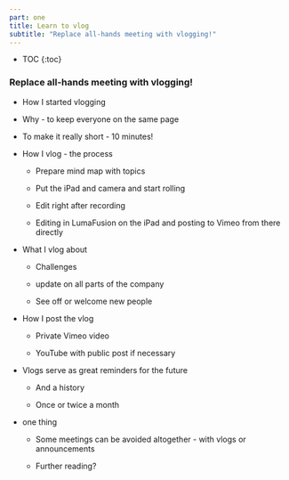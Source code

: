 ```yaml
---
part: one
title: Learn to vlog
subtitle: "Replace all-hands meeting with vlogging!"
---
```


* TOC
{:toc}

### Replace all-hands meeting with vlogging!

- How I started vlogging

- Why - to keep everyone on the same page

- To make it really short - 10 minutes!

- How I vlog - the process

	- Prepare mind map with topics

	- Put the iPad and camera and start rolling

	- Edit right after recording

	- Editing in LumaFusion on the iPad and posting to Vimeo from there directly

- What I vlog about

	- Challenges

	- update on all parts of the company

	- See off or welcome new people

- How I post the vlog

	- Private Vimeo video

	- YouTube with public post if necessary

- Vlogs serve as great reminders for the future

	- And a history

	- Once or twice a month

- one thing

	- Some meetings can be avoided altogether - with vlogs or announcements

	- Further reading?
